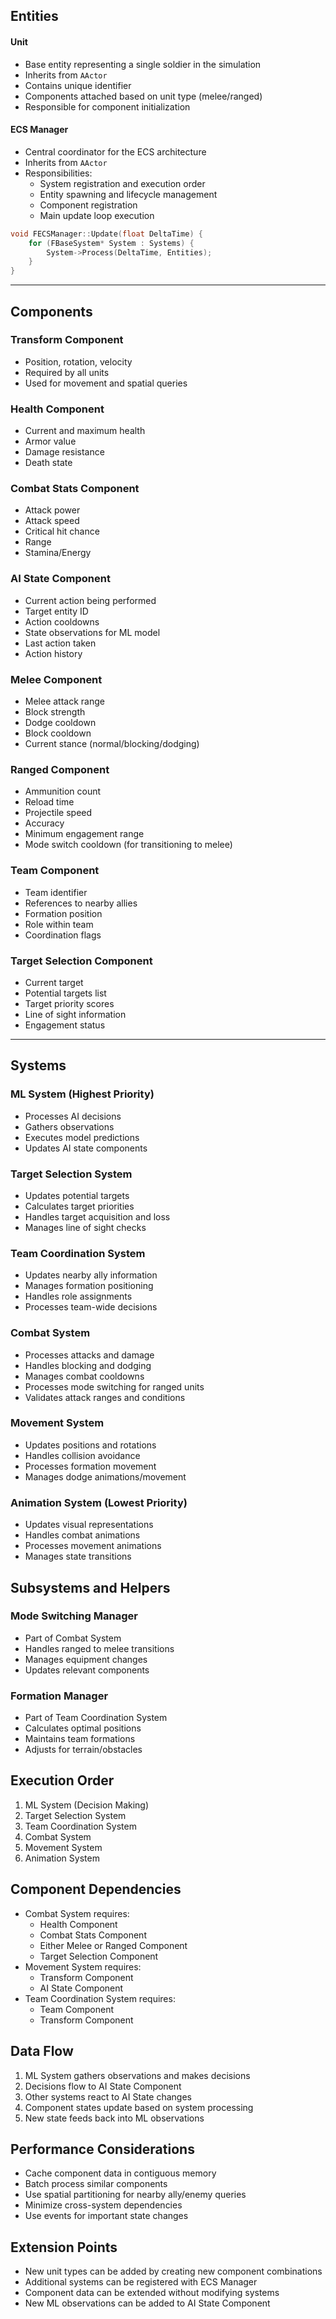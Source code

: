 ## Entities
#### Unit
- Base entity representing a single soldier in the simulation
- Inherits from `AActor`
- Contains unique identifier
- Components attached based on unit type (melee/ranged)
- Responsible for component initialization

#### ECS Manager
- Central coordinator for the ECS architecture
- Inherits from `AActor`
- Responsibilities:
    - System registration and execution order
    - Entity spawning and lifecycle management
    - Component registration
    - Main update loop execution
```cpp
void FECSManager::Update(float DeltaTime) {
    for (FBaseSystem* System : Systems) {
        System->Process(DeltaTime, Entities);
    }
}
```


---
## Components
### Transform Component
- Position, rotation, velocity
- Required by all units
- Used for movement and spatial queries
### Health Component
- Current and maximum health
- Armor value
- Damage resistance
- Death state
### Combat Stats Component
- Attack power
- Attack speed
- Critical hit chance
- Range
- Stamina/Energy
### AI State Component
- Current action being performed
- Target entity ID
- Action cooldowns
- State observations for ML model
- Last action taken
- Action history
### Melee Component
- Melee attack range
- Block strength
- Dodge cooldown
- Block cooldown
- Current stance (normal/blocking/dodging)
### Ranged Component
- Ammunition count
- Reload time
- Projectile speed
- Accuracy
- Minimum engagement range
- Mode switch cooldown (for transitioning to melee)
### Team Component
- Team identifier
- References to nearby allies
- Formation position
- Role within team
- Coordination flags
### Target Selection Component
- Current target
- Potential targets list
- Target priority scores
- Line of sight information
- Engagement status

--- 
## Systems
### ML System (Highest Priority)
- Processes AI decisions
- Gathers observations
- Executes model predictions
- Updates AI state components
### Target Selection System
- Updates potential targets
- Calculates target priorities
- Handles target acquisition and loss
- Manages line of sight checks
### Team Coordination System
- Updates nearby ally information
- Manages formation positioning
- Handles role assignments
- Processes team-wide decisions
### Combat System
- Processes attacks and damage
- Handles blocking and dodging
- Manages combat cooldowns
- Processes mode switching for ranged units
- Validates attack ranges and conditions
### Movement System
- Updates positions and rotations
- Handles collision avoidance
- Processes formation movement
- Manages dodge animations/movement
### Animation System (Lowest Priority)
- Updates visual representations
- Handles combat animations
- Processes movement animations
- Manages state transitions
## Subsystems and Helpers
### Mode Switching Manager
- Part of Combat System
- Handles ranged to melee transitions
- Manages equipment changes
- Updates relevant components
### Formation Manager
- Part of Team Coordination System
- Calculates optimal positions
- Maintains team formations
- Adjusts for terrain/obstacles
## Execution Order
1. ML System (Decision Making)
2. Target Selection System
3. Team Coordination System
4. Combat System
5. Movement System
6. Animation System
## Component Dependencies
- Combat System requires:
    - Health Component
    - Combat Stats Component
    - Either Melee or Ranged Component
    - Target Selection Component
- Movement System requires:
    - Transform Component
    - AI State Component
- Team Coordination System requires:
    - Team Component
    - Transform Component
## Data Flow
1. ML System gathers observations and makes decisions
2. Decisions flow to AI State Component
3. Other systems react to AI State changes
4. Component states update based on system processing
5. New state feeds back into ML observations
## Performance Considerations
- Cache component data in contiguous memory
- Batch process similar components
- Use spatial partitioning for nearby ally/enemy queries
- Minimize cross-system dependencies
- Use events for important state changes
## Extension Points

- New unit types can be added by creating new component combinations
- Additional systems can be registered with ECS Manager
- Component data can be extended without modifying systems
- New ML observations can be added to AI State Component